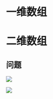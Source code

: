 # 一维数组

# 二维数组

## 问题

![](Pasted%20image%2020221116154037.png)



![](Pasted%20image%2020221116154235.png)














